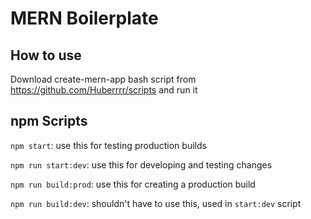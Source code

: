 # MERN Boilerplate

## How to use
Download create-mern-app bash script from https://github.com/Huberrrr/scripts and run it

## npm Scripts

`npm start`: use this for testing production builds

`npm run start:dev`: use this for developing and testing changes

`npm run build:prod`: use this for creating a production build

`npm run build:dev`: shouldn't have to use this, used in `start:dev` script